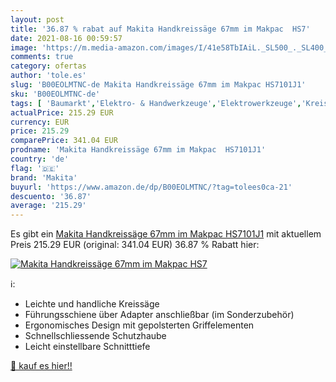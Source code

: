```yaml
---
layout: post
title: '36.87 % rabat auf Makita Handkreissäge 67mm im Makpac  HS7'
date: 2021-08-16 00:59:57
image: 'https://m.media-amazon.com/images/I/41e58TbIAiL._SL500_._SL400_.jpg'
comments: true
category: ofertas
author: 'tole.es'
slug: 'B00EOLMTNC-de Makita Handkreissäge 67mm im Makpac HS7101J1'
sku: 'B00EOLMTNC-de'
tags: [ 'Baumarkt','Elektro- & Handwerkzeuge','Elektrowerkzeuge','Kreissägen','Sägen','makita', ]
actualPrice: 215.29 EUR
currency: EUR
price: 215.29
comparePrice: 341.04 EUR
prodname: 'Makita Handkreissäge 67mm im Makpac  HS7101J1'
country: 'de'
flag: '🇩🇪'
brand: 'Makita'
buyurl: 'https://www.amazon.de/dp/B00EOLMTNC/?tag=tolees0ca-21'
descuento: '36.87'
average: '215.29'
---
```


Es gibt ein [Makita Handkreissäge 67mm im Makpac  HS7101J1](https://www.amazon.de/dp/B00EOLMTNC/?tag=tolees0ca-21) mit aktuellem Preis 215.29 EUR (original: 341.04 EUR) 36.87 % Rabatt hier:

[![Makita Handkreissäge 67mm im Makpac  HS7](https://m.media-amazon.com/images/I/41e58TbIAiL._SL500_._SL400_.jpg)](https://www.amazon.de/dp/B00EOLMTNC/?tag=tolees0ca-21)

ℹ️:

- Leichte und handliche Kreissäge
- Führungsschiene über Adapter anschließbar (im Sonderzubehör)
- Ergonomisches Design mit gepolsterten Griffelementen
- Schnellschliessende Schutzhaube
- Leicht einstellbare Schnitttiefe

[🛒 kauf es hier!!](https://www.amazon.de/dp/B00EOLMTNC/?tag=tolees0ca-21)
